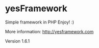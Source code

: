 # yesFramework
Simple framework in PHP
Enjoy! :)

More information: http://yesframework.com

Version 1.6.1